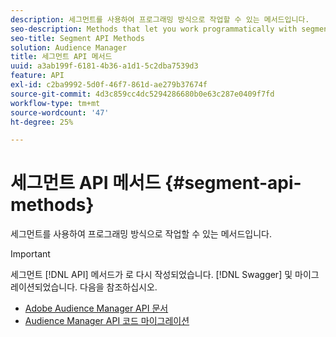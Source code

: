 ```yaml
---
description: 세그먼트를 사용하여 프로그래밍 방식으로 작업할 수 있는 메서드입니다.
seo-description: Methods that let you work programmatically with segments.
seo-title: Segment API Methods
solution: Audience Manager
title: 세그먼트 API 메서드
uuid: a3ab199f-6181-4b36-a1d1-5c2dba7539d3
feature: API
exl-id: c2ba9992-5d0f-46f7-861d-ae279b37674f
source-git-commit: 4d3c859cc4dc5294286680b0e63c287e0409f7fd
workflow-type: tm+mt
source-wordcount: '47'
ht-degree: 25%

---
```


# 세그먼트 API 메서드 {#segment-api-methods}

세그먼트를 사용하여 프로그래밍 방식으로 작업할 수 있는 메서드입니다.

>[!IMPORTANT]
>
>세그먼트 [!DNL API] 메서드가 로 다시 작성되었습니다. [!DNL Swagger] 및 마이그레이션되었습니다. 다음을 참조하십시오.
>
>* [Adobe Audience Manager API 문서](https://bank.demdex.com/portal/swagger/index.html)
>* [Audience Manager API 코드 마이그레이션](../../api/api-swagger-migration.md)

